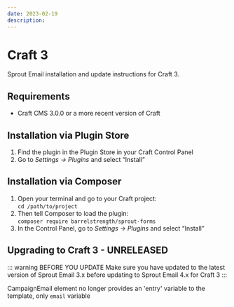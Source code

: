 ```yaml
---
date: 2023-02-19
description:
---
```


# Craft 3

Sprout Email installation and update instructions for Craft 3.

## Requirements

* Craft CMS 3.0.0 or a more recent version of Craft

## Installation via Plugin Store

1. Find the plugin in the Plugin Store in your Craft Control Panel
2. Go to _Settings → Plugins_ and select “Install”

## Installation via Composer

1. Open your terminal and go to your Craft project:<br>`cd /path/to/project`
2. Then tell Composer to load the plugin:<br>`composer require barrelstrength/sprout-forms`
3. In the Control Panel, go to _Settings → Plugins_ and select “Install”

## Upgrading to Craft 3 - UNRELEASED

::: warning BEFORE YOU UPDATE
Make sure you have updated to the latest version of Sprout Email 3.x before updating to Sprout Email 4.x for Craft 3
:::

CampaignEmail element no longer provides an 'entry' variable to the template, only `email` variable
